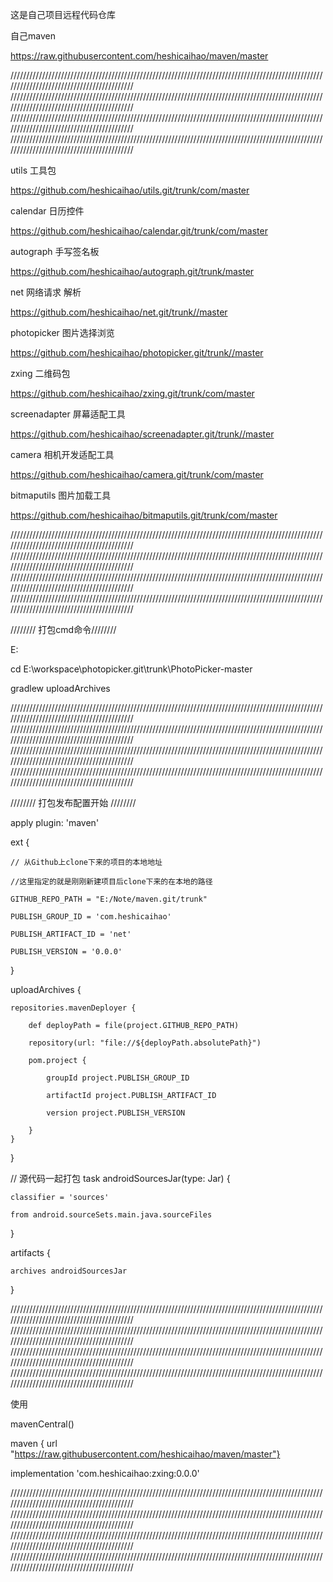 这是自己项目远程代码仓库

自己maven

https://raw.githubusercontent.com/heshicaihao/maven/master


//////////////////////////////////////////////////////////////////////////////////////////////////////////////////////////////////////////
//////////////////////////////////////////////////////////////////////////////////////////////////////////////////////////////////////////
//////////////////////////////////////////////////////////////////////////////////////////////////////////////////////////////////////////
//////////////////////////////////////////////////////////////////////////////////////////////////////////////////////////////////////////


utils 工具包

https://github.com/heshicaihao/utils.git/trunk/com/master

calendar 日历控件

https://github.com/heshicaihao/calendar.git/trunk/com/master

autograph 手写签名板

https://github.com/heshicaihao/autograph.git/trunk/master


net 网络请求 解析

https://github.com/heshicaihao/net.git/trunk//master


photopicker 图片选择浏览

https://github.com/heshicaihao/photopicker.git/trunk//master


zxing 二维码包

https://github.com/heshicaihao/zxing.git/trunk/com/master


screenadapter 屏幕适配工具

https://github.com/heshicaihao/screenadapter.git/trunk//master

camera 相机开发适配工具

https://github.com/heshicaihao/camera.git/trunk/com/master

bitmaputils 图片加载工具

https://github.com/heshicaihao/bitmaputils.git/trunk/com/master




//////////////////////////////////////////////////////////////////////////////////////////////////////////////////////////////////////////
//////////////////////////////////////////////////////////////////////////////////////////////////////////////////////////////////////////
//////////////////////////////////////////////////////////////////////////////////////////////////////////////////////////////////////////
//////////////////////////////////////////////////////////////////////////////////////////////////////////////////////////////////////////



//////// 打包cmd命令////////

E:

cd E:\workspace\photopicker.git\trunk\PhotoPicker-master

gradlew uploadArchives


//////////////////////////////////////////////////////////////////////////////////////////////////////////////////////////////////////////
//////////////////////////////////////////////////////////////////////////////////////////////////////////////////////////////////////////
//////////////////////////////////////////////////////////////////////////////////////////////////////////////////////////////////////////
//////////////////////////////////////////////////////////////////////////////////////////////////////////////////////////////////////////



//////// 打包发布配置开始 ////////

apply plugin: 'maven'

ext {

    // 从Github上clone下来的项目的本地地址
	
    //这里指定的就是刚刚新建项目后clone下来的在本地的路径
	
    GITHUB_REPO_PATH = "E:/Note/maven.git/trunk"
	
	PUBLISH_GROUP_ID = 'com.heshicaihao'
	
    PUBLISH_ARTIFACT_ID = 'net'
	
    PUBLISH_VERSION = '0.0.0'
	
}

uploadArchives {

    repositories.mavenDeployer {
	
        def deployPath = file(project.GITHUB_REPO_PATH)
		
        repository(url: "file://${deployPath.absolutePath}")
		
        pom.project {
		
            groupId project.PUBLISH_GROUP_ID
			
            artifactId project.PUBLISH_ARTIFACT_ID
			
            version project.PUBLISH_VERSION
			
        }
    }
}

// 源代码一起打包
task androidSourcesJar(type: Jar) {

    classifier = 'sources'
	
    from android.sourceSets.main.java.sourceFiles
	
}

artifacts {

    archives androidSourcesJar
	
}

//////////////////////////////////////////////////////////////////////////////////////////////////////////////////////////////////////////
//////////////////////////////////////////////////////////////////////////////////////////////////////////////////////////////////////////
//////////////////////////////////////////////////////////////////////////////////////////////////////////////////////////////////////////
//////////////////////////////////////////////////////////////////////////////////////////////////////////////////////////////////////////



使用

mavenCentral()

maven { url "https://raw.githubusercontent.com/heshicaihao/maven/master"}

implementation 'com.heshicaihao:zxing:0.0.0'


//////////////////////////////////////////////////////////////////////////////////////////////////////////////////////////////////////////
//////////////////////////////////////////////////////////////////////////////////////////////////////////////////////////////////////////
//////////////////////////////////////////////////////////////////////////////////////////////////////////////////////////////////////////
//////////////////////////////////////////////////////////////////////////////////////////////////////////////////////////////////////////

